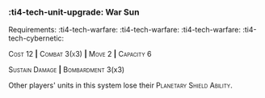 ### :ti4-tech-unit-upgrade: **War Sun**

Requirements: :ti4-tech-warfare: :ti4-tech-warfare: :ti4-tech-warfare: :ti4-tech-cybernetic:

<span style="font-variant:small-caps;">Cost 12</span> __|__ <span style="font-variant:small-caps;">Combat 3(x3)</span> __|__ <span style="font-variant:small-caps;">Move 2</span> __|__ <span style="font-variant:small-caps;">Capacity 6</span>

<span style="font-variant:small-caps;">Sustain Damage</span> __|__ <span style="font-variant:small-caps;">Bombardment</span> 3(x3)

Other players' units in this system lose their <span style="font-variant:small-caps;">Planetary Shield Ability</span>.
